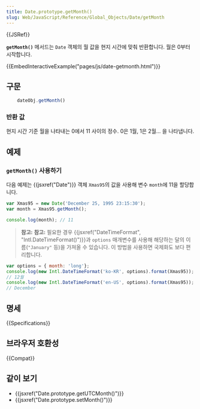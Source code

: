 ```yaml
---
title: Date.prototype.getMonth()
slug: Web/JavaScript/Reference/Global_Objects/Date/getMonth
---
```


{{JSRef}}

**`getMonth()`** 메서드는 `Date` 객체의 월 값을 현지 시간에 맞춰 반환합니다. 월은 0부터 시작합니다.

{{EmbedInteractiveExample("pages/js/date-getmonth.html")}}

## 구문

```js
    dateObj.getMonth()
```

### 반환 값

현지 시간 기준 월을 나타내는 0에서 11 사이의 정수. 0은 1월, 1은 2월... 을 나타냅니다.

## 예제

### `getMonth()` 사용하기

다음 예제는 {{jsxref("Date")}} 객체 `Xmas95`의 값을 사용해 변수 `month`에 11을 할당합니다.

```js
var Xmas95 = new Date('December 25, 1995 23:15:30');
var month = Xmas95.getMonth();

console.log(month); // 11
```

> **참고:** **참고:** 필요한 경우 {{jsxref("DateTimeFormat", "Intl.DateTimeFormat()")}}과 `options` 매개변수를 사용해 해당하는 달의 이름(`"January"` 등)을 가져올 수 있습니다. 이 방법을 사용하면 국제화도 보다 편리합니다.

```js
var options = { month: 'long'};
console.log(new Intl.DateTimeFormat('ko-KR', options).format(Xmas95));
// 12월
console.log(new Intl.DateTimeFormat('en-US', options).format(Xmas95));
// December
```

## 명세

{{Specifications}}

## 브라우저 호환성

{{Compat}}

## 같이 보기

- {{jsxref("Date.prototype.getUTCMonth()")}}
- {{jsxref("Date.prototype.setMonth()")}}
